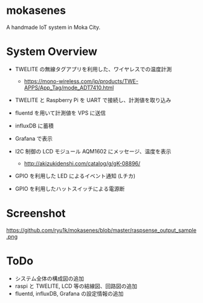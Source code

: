# mokasenes
A handmade IoT system in Moka City.


# System Overview

* TWELITE の無線タグアプリを利用した、ワイヤレスでの温度計測
  * https://mono-wireless.com/jp/products/TWE-APPS/App_Tag/mode_ADT7410.html
* TWELITE と Raspberry Pi を UART で接続し、計測値を取り込み
* fluentd を用いて計測値を VPS に送信
* influxDB に蓄積
* Grafana で表示

* I2C 制御の LCD モジュール AQM1602 にメッセージ、温度を表示
  * http://akizukidenshi.com/catalog/g/gK-08896/

* GPIO を利用した LED によるイベント通知 (Lチカ)
* GPIO を利用したハットスイッチによる電源断

# Screenshot

https://github.com/ryu1k/mokasenes/blob/master/raspsense_output_sample.png


# ToDo
* システム全体の構成図の追加
* raspi と TWELITE, LCD 等の結線図、回路図の追加
* fluentd, influxDB, Grafana の設定情報の追加

